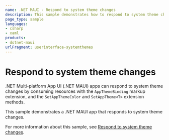 ```yaml
---
name: .NET MAUI - Respond to system theme changes
description: This sample demonstrates how to respond to system theme changes in .NET MAUI apps at runtime.
page_type: sample
languages:
- csharp
- xaml
products:
- dotnet-maui
urlFragment: userinterface-systemthemes
---
```


# Respond to system theme changes

.NET Multi-platform App UI (.NET MAUI) apps can respond to system theme changes by consuming resources with the `AppThemeBinding` markup extension, and the `SetAppThemeColor` and `SetAppTheme<T>` extension methods.

This sample demonstrates a .NET MAUI app that responds to system theme changes.

For more information about this sample, see [Respond to system theme changes](https://docs.microsoft.com/dotnet/maui/user-interface/system-theme-changes).

